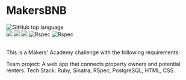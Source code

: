 MakersBNB
=================

<div align="left">
  <img alt="GitHub top language" src="https://img.shields.io/github/languages/top/EvSivtsova/chitter-challenge">
</div>
<div>
  <img src="https://img.shields.io/badge/postgres-%23316192.svg?style=for-the-badge&logo=postgresql&logoColor=white"/> 
  <img src="https://img.shields.io/badge/html5-%23E34F26.svg?style=for-the-badge&logo=html5&logoColor=white"/>
  <img src="https://img.shields.io/badge/css3-%231572B6.svg?style=for-the-badge&logo=css3&logoColor=white"/>
  <img src="https://img.shields.io/badge/RSpec-blue?style=for-the-badge&logo=Rspec&logoColor=white" alt="Rspec"/>
  <img src="https://img.shields.io/badge/Test_coverage:_99.27-blue?style=for-the-badge&logo=Rspec&logoColor=white" alt="Rspec"/> 
</div><br>

This is a Makers' Academy challenge with the following requirements:



Team project: A web app that connects property owners and potential renters. Tech Stack: Ruby, Sinatra, RSpec, PostgreSQL, HTML, CSS.
